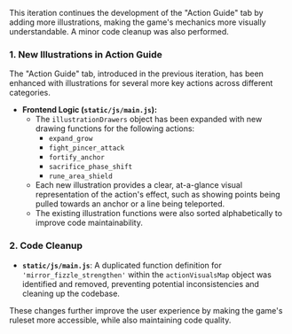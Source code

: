 This iteration continues the development of the "Action Guide" tab by adding more illustrations, making the game's mechanics more visually understandable. A minor code cleanup was also performed.

### 1. New Illustrations in Action Guide
The "Action Guide" tab, introduced in the previous iteration, has been enhanced with illustrations for several more key actions across different categories.

- **Frontend Logic (`static/js/main.js`):**
    - The `illustrationDrawers` object has been expanded with new drawing functions for the following actions:
        - `expand_grow`
        - `fight_pincer_attack`
        - `fortify_anchor`
        - `sacrifice_phase_shift`
        - `rune_area_shield`
    - Each new illustration provides a clear, at-a-glance visual representation of the action's effect, such as showing points being pulled towards an anchor or a line being teleported.
    - The existing illustration functions were also sorted alphabetically to improve code maintainability.

### 2. Code Cleanup
- **`static/js/main.js`**: A duplicated function definition for `'mirror_fizzle_strengthen'` within the `actionVisualsMap` object was identified and removed, preventing potential inconsistencies and cleaning up the codebase.

These changes further improve the user experience by making the game's ruleset more accessible, while also maintaining code quality.